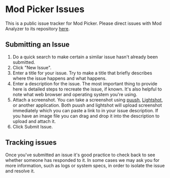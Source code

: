# Mod Picker Issues
This is a public issue tracker for Mod Picker.  Please direct issues with Mod Analyzer to its repository [here](https://github.com/matortheeternal/mod-analyzer).

## Submitting an Issue

1. Do a quick search to make certain a similar issue hasn't already been submitted.
2. Click "New Issue".
3. Enter a title for your issue.  Try to make a title that briefly describes where the issue happens and what happens.
4. Enter a description for the issue.  The most important thing to provide here is detailed steps to recreate the issue, if known.  It's also helpful to note what web browser and operating system you're using.
5. Attach a screenshot.  You can take a screenshot using [puush](https://puush.me/), [Lightshot](https://app.prntscr.com/en/index.html), or another application.  Both puush and lightshot will upload screenshot immediately which you can paste a link to in your issue description.  If you have an image file you can drag and drop it into the description to upload and attach it.
6. Click Submit Issue.

## Tracking issues

Once you've submitted an issue it's good practice to check back to see whether someone has responded to it.  In some cases we may ask you for more information, such as logs or system specs, in order to isolate the issue and resolve it.
